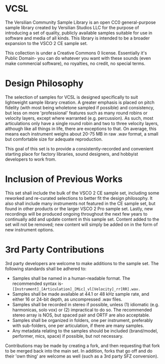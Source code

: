 # VCSL
The Versilian Community Sample Library is an open CC0 general-purpose sample library created by Versilian Studios LLC for the purpose of introducing a set of quality, publicly available samples suitable for use in software and media of all kinds. This library is intended to be a broader expansion to the VSCO 2 CE sample set.

This collection is under a Creative Commons 0 license. Essentially it's Public Domain- you can do whatever you want with these sounds (even make commercial software), no royalties, no credit, no special terms.

# Design Philosophy
The selection of samples for VCSL is designed specifically to suit lightweight sample library creation. A greater emphasis is placed on pitch fidelity (with most being wholetone sampled if possible) and consistency, but less on more 'professional' features such as many round robins or velocity layers, except where warranted (e.g. percussion). As such, most articulations only have a single round robin and two to three velocity layers, although like all things in life, there are exceptions to that. On average, this means each instrument weighs about 20-75 MB in raw .wav format, a small but comfortable size for adequate reproduction.

This goal of this set is to provide a consistently-recorded and convenient starting place for factory libraries, sound designers, and hobbyist developers to work from.

# Inclusion of Previous Works
This set shall include the bulk of the VSCO 2 CE sample set, including some reworked and re-curated selections to better fit the design philosophy. It also shall include many instruments not featured in the CE sample set, but found in other products or the larger VSCO 2 Pro sample set. Lastly, new recordings will be produced ongoing throughout the next few years to continually add and update content in this sample set. Content added to the set will not be removed; new content will simply be added on in the form of new instrument options.

# 3rd Party Contributions
3rd party developers are welcome to make additions to the sample set. The following standards shall be adhered to:
- Samples shall be named in a human-readable format. The recommended syntax is- `[Instrument]_[Articulation]_[Mic]_vl[Velocity]_rr[RR].wav.`
- Samples shall be made available at 44.1 or 48 kHz sample rate, and either 16 or 24-bit depth, as uncompressed .wav files.
- Samples shall be recorded in stereo if possible, unless (1) idiomatic (e.g. harmonicas, solo vox) or (2) impractical to do so. The recommended stereo array is NOS, but spaced pair and ORTF are also acceptable.
- Samples shall be organized in folders, one per instrument, preferably with sub-folders, one per articulation, if there are many samples.
- Any metadata relating to the samples should be included (brand/model, performer, mics, space) if possible, but not necessary.

Contributions may be made by creating a fork, and then requesting that fork to be merged back into the main set. In addition, forks that go off and do their 'own thing' are welcome as well (such as a 3rd party SFZ conversion).
